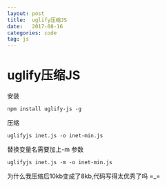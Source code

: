 ```yaml
---
layout: post
title:  uglify压缩JS
date:   2017-08-16
categories: code
tag: js
---
```

# uglify压缩JS  

安装
```
npm install uglify-js -g

```

压缩  

```
uglifyjs inet.js -o inet-min.js
```

替换变量名需要加上-m 参数
```
uglifyjs inet.js -m -o inet-min.js
```

为什么我压缩后10kb变成了8kb,代码写得太优秀了吗 =_=